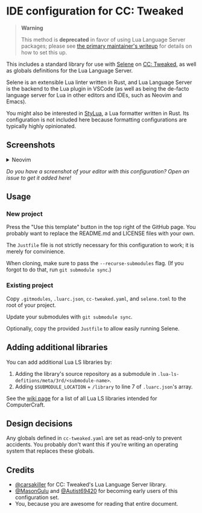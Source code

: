 # IDE configuration for CC: Tweaked
> **Warning**
>
> This method is **deprecated** in favor of using Lua Language Server packages; please see [the primary maintainer's writeup](https://tomodachi94.github.io/blog/computercraft-neovim/) for details on how to set this up.

This includes a standard library for use with [Selene](https://kampfkarren.github.io/selene/selene.html) on [CC: Tweaked](https://computercraft.cc), as well as globals definitions for the Lua Language Server.

Selene is an extensible Lua linter written in Rust, and Lua Language Server is the backend to the Lua plugin in VSCode (as well as being the de-facto language server for Lua in other editors and IDEs, such as Neovim and Emacs).

You might also be interested in [StyLua](https://github.com/JohnnyMorganz/StyLua), a Lua formatter written in Rust. Its configuration is not included here because formatting configurations are typically highly opinionated.

## Screenshots

<details><summary>Neovim</summary>
<img src="doc/assets/neovim-dracula-lualine.png" alt="Neovim with the Dracula theme and the Lualine plugin.">
Neovim with the Dracula theme and Lualine plugin.
</details>

*Do you have a screenshot of your editor with this configuration? Open an issue to get it added here!*

## Usage

### New project
Press the "Use this template" button in the top right of the GitHub page. You probably want to replace the README.md and LICENSE files with your own.

The `Justfile` file is not strictly necessary for this configuration to work; it is merely for convinience.

When cloning, make sure to pass the `--recurse-submodules` flag. (If you forgot to do that, run `git submodule sync`.)

### Existing project

Copy `.gitmodules`, `.luarc.json`, `cc-tweaked.yaml`, and `selene.toml` to the root of your project.

Update your submodules with `git submodule sync`.

Optionally, copy the provided `Justfile` to allow easily running Selene.

## Adding additional libraries

You can add additional Lua LS libraries by:
1. Adding the library's source repository as a submodule in `.lua-ls-defitions/meta/3rd/<submodule-name>`.
2. Adding `$SUBMODULE_LOCATION` + `/library` to line 7 of `.luarc.json`'s array.

See the [wiki page](https://github.com/nvim-computercraft/ide-config/wiki/Libraries) for a list of all Lua LS libraries intended for ComputerCraft.

## Design decisions

Any globals defined in `cc-tweaked.yaml` are set as read-only to prevent accidents.
You probably don't want this if you're writing an operating system that replaces these globals.

## Credits
- [@carsakiller](https://github.com/carsakiller) for CC: Tweaked's Lua Language Server library.
- [@MasonGulu](https://github.com/MasonGulu) and [@Autist69420](https://github.com/Autist69420) for becoming early users of this configuration set.
- You, because you are awesome for reading that entire document.
